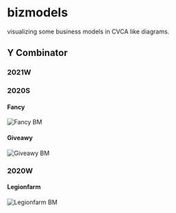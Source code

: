 # bizmodels
visualizing some business models in CVCA like diagrams.

## Y Combinator

### 2021W

### 2020S

#### Fancy
![Fancy BM](https://kroki.io/plantuml/svg/eNptjkFqwzAQRfc6xWC6aBcBt6WbgrNxyAHsdhHIZpCHVDiSzIxc6BlygNyvJ8lIKU4L3UnvPz0kowsTMnrwMUT7wdETJJ7JyLIwhlFogqf6FxwmB48vtTFoU2So2lmSvuUKUKB9798Mk00YDkeCaovBfpVl2-7MLGRRFHduIJbCu013470W6cq1s-ABeQS5bZveaA5Wq7Ue4RXiRIyJCmyadW4qbe5M_k4heSlE_fzsx_g-n_bBJfJiVPx_yCQnVCiFfM9maf9R9-F-oKP7JAYX4Ln2Ljws-vUHTAcnifgCbQR3Lg==)

#### Giveawy
![Giveawy BM](https://kroki.io/plantuml/svg/eNp1j89KAzEQh-95imGpoIctW4sXcXvZQw9SEPxTCnsZ0mkNu5ksyaxSxCfwAXw_n8Q0xbaivYV83_x-M6Ex3KFHC9ax08_eWQLxPamwJx65CdTBZXH0uewMjK4KpTxpQV63BFnVB4nzPmTwpgBQi_OQTc2L4TX8wAwwwLR6vH84KFWLxv6RqiS9_6qIYYSvuNmlzBeqD6QxRDJD35B0LWpKcHan2AlBSyuBaxjdordYDobjYqhSPeT5JFqRfX1-1NxzjFpCXGf7ZtIUAvoNGCEbVPTKcrLbO048DWpOgaCdYQoq7ZqUlHiC3-T5UeOpjvnin4Saz8fFGbgViBNsAa3rWS7U1t4f4jryKPQNmoSY7g==)

### 2020W

#### Legionfarm
![Legionfarm BM](https://kroki.io/plantuml/svg/eNpNjjFPwzAQhXf_ilNUJDKkpEhlQKRLJLoUUSmwdTnMkVit7ejsgPrve64pZfT73n1-YW_ciIwWrHdeD-wtQeSJVPgjjG4faIT7-l_4ORpYLGulUEfPULRTiHLLBWCA9r17U0w6ousPBMWGeuPdF7I9483zi5oCaQzCWo96oJDvXrsr2LKHNYoys-26U8kLTbNKBniEZrZzt_hNMFs83A2lSmmiornQZX1TqvSuqssVy5gQiZUYz3Guf5CW_fmLp6r6TXVaZ1wvqvGAR_gxcYBeVpW5OZ-v0jJpWqHZcQLbBGgR)
